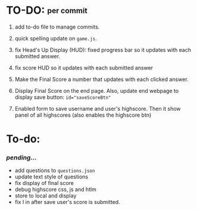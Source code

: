 # TO-DO: <sub><sup>per commit </sup></sub>
1. add to-do file to manage commits.
2. quick spelling update on `game.js`.
3. fix Head's Up Display (HUD): fixed progress bar so it updates with each submitted answer.

4. fix score HUD so it updates with each submitted answer

5. Make the Final Score a number that updates with each clicked answer.

6. Display Final Score on the end page. Also, update end webpage to display save button: `id="saveScoreBtn"`

7. Enabled form to save username and user's highscore. Then it show panel of all highscores (also enables the highscore btn)
# To-do:
### *pending...*
- add questions to `questions.json`
- update text style of questions
- fix display of final score
- debug highscore css, js and htlm
- store to local and display
- fix l in after save user's score is submitted.